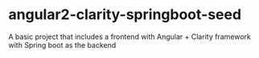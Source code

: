 # angular2-clarity-springboot-seed
A basic project that includes a frontend with Angular + Clarity framework with Spring boot as the backend
